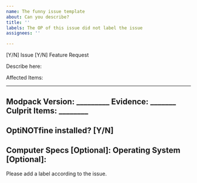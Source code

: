 ```yaml
---
name: The funny issue template
about: Can you describe?
title: ''
labels: The OP of this issue did not label the issue
assignees: ''

---
```


[Y/N] Issue
[Y/N] Feature Request

Describe here:

Affected Items:

----------------------------
Modpack Version: _________
Evidence: _______
Culprit Items: ________
----------------------------
OptiNOTfine installed? [Y/N]
----------------------------
Computer Specs [Optional]:
Operating System [Optional]:
----------------------------

Please add a label according to the issue.
